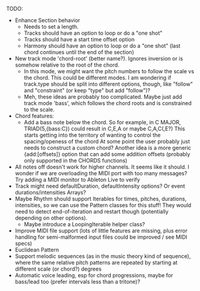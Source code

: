 TODO:
- Enhance Section behavior
  - Needs to set a length.
  - Tracks should have an option to loop or do a "one shot"
  - Tracks should have a start time offset option
  - Harmony should have an option to loop or do a "one shot" (last chord continues until the end of the section)
- New track mode 'chord-root' (better name?). Ignores inversion or is somehow relative to the root of the chord.
  - In this mode, we might want the pitch numbers to follow the scale vs the chord. This could be different modes. 
    I am wondering if track.type should be split into different options, though, like "follow" and "constraint" (or keep "type" but add "follow")?
  - Meh, these ideas are probably too complicated. Maybe just add track mode 'bass', which follows the chord roots and is constrained to the scale.
- Chord features:
  - Add a bass note below the chord.
    So for example, in C MAJOR, TRIAD(5,{bass:C}) could result in C,E,A or maybe C,A,C(,E?)
    This starts getting into the territory of wanting to control the spacing/openess of the chord
    At some point the user probably just needs to construct a custom chord?
    Another idea is a more generic {add:[offsets]} option that can add some addition offsets (probably only supported in the CHORDS functions)
- All notes off doesn't work for higher channels. It seems like it should. I wonder if we are overloading the MIDI port with too many messages? Try adding a MIDI monitor to Ableton Live to verify
- Track might need defaultDuration, defaultIntensity options? Or event durations/intensities Arrays?
- Maybe Rhythm should support Iterables for times, pitches, durations, intensities, so we can use
  the Pattern classes for this stuff! They would need to detect end-of-iteration and restart though (potentially depending on other options).
  - Maybe introduce a LoopingIterable helper class?
- Improve MIDI file support (lots of little features are missing, plus error handling for semi-malformed input files could be improved / see MIDI specs)
- Euclidean Pattern
- Support melodic sequences (as in the music theory kind of sequence), where the same relative pitch patterns are repeated by starting at different scale (or chord?) degrees
- Automatic voice leading, esp for chord progressions, maybe for bass/lead too (prefer intervals less than a tritone)?

